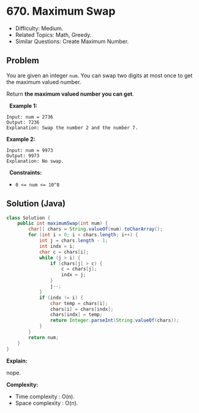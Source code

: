 # 670. Maximum Swap

- Difficulty: Medium.
- Related Topics: Math, Greedy.
- Similar Questions: Create Maximum Number.

## Problem

You are given an integer ```num```. You can swap two digits at most once to get the maximum valued number.

Return **the maximum valued number you can get**.

 
**Example 1:**

```
Input: num = 2736
Output: 7236
Explanation: Swap the number 2 and the number 7.
```

**Example 2:**

```
Input: num = 9973
Output: 9973
Explanation: No swap.
```

 
**Constraints:**


	
- ```0 <= num <= 10^8```



## Solution (Java)

```java
class Solution {
    public int maximumSwap(int num) {
        char[] chars = String.valueOf(num).toCharArray();
        for (int i = 0; i < chars.length; i++) {
            int j = chars.length - 1;
            int indx = i;
            char c = chars[i];
            while (j > i) {
                if (chars[j] > c) {
                    c = chars[j];
                    indx = j;
                }
                j--;
            }
            if (indx != i) {
                char temp = chars[i];
                chars[i] = chars[indx];
                chars[indx] = temp;
                return Integer.parseInt(String.valueOf(chars));
            }
        }
        return num;
    }
}
```

**Explain:**

nope.

**Complexity:**

* Time complexity : O(n).
* Space complexity : O(n).
